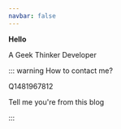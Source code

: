 ```yaml
---
navbar: false
---
```


**Hello** <Badge text="beta" type="warn"/> <Badge text="0.10.1+"/>

A Geek Thinker  Developer

::: warning How to contact me?

Q1481967812

Tell me you're from this blog

:::

<Valine></Valine>